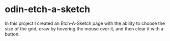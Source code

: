 # odin-etch-a-sketch

In this project I created an Etch-A-Sketch page with the ability to choose the size of the grid, draw by hovering the mouse over it, and then clear it with a button.